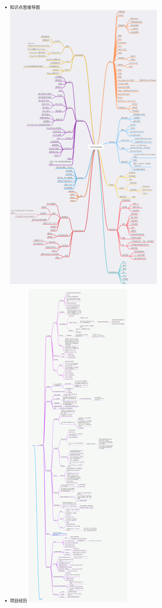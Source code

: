 * 知识点思维导图
![知识点思维导图](./image/interviewMapMind.png?raw=true 'interview-map-mind')  

* 项目经历
![知识点思维导图](./image/project.png?raw=true 'project')  